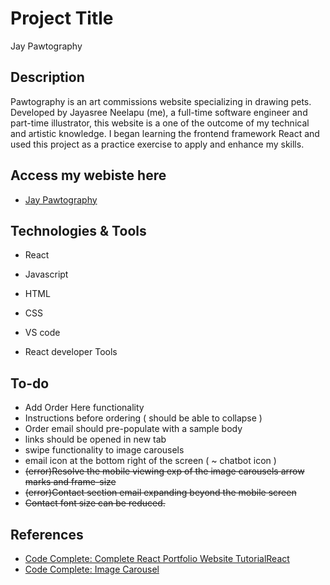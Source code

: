 # Project Title

Jay Pawtography

## Description

Pawtography is an art commissions website specializing in drawing pets. Developed by Jayasree Neelapu (me), a full-time software engineer and part-time illustrator, this website is a one of the outcome of my technical and artistic knowledge.
I began learning the frontend framework React and used this project as a practice exercise to apply and enhance my skills.

## Access my webiste here

- [Jay Pawtography](https://jayasreeneelapu.github.io/jay-pawtograhy-app/)

## Technologies & Tools
- React
- Javascript
- HTML
- CSS

- VS code
- React developer Tools

## To-do
- Add Order Here functionality
- Instructions before ordering ( should be able to collapse )
- Order email should pre-populate with a sample body
- links should be opened in new tab
- swipe functionality to image carousels
- email icon at the bottom right of the screen ( ~ chatbot icon )
- <s>(error)Resolve the mobile viewing exp of the image carousels arrow marks and frame-size</s>
- <s>(error)Contact section email expanding beyond the mobile screen</s>
- <s>Contact font size can be reduced.</s>

## References
- [Code Complete: Complete React Portfolio Website TutorialReact](https://youtu.be/YQCDUJ6hhNY?si=PEF0c2lfdJO3UAKS)
- [Code Complete: Image Carousel](https://youtu.be/QpsGo8kZiTo?si=Kr8tKhkdl8waLxSj)
  

  



